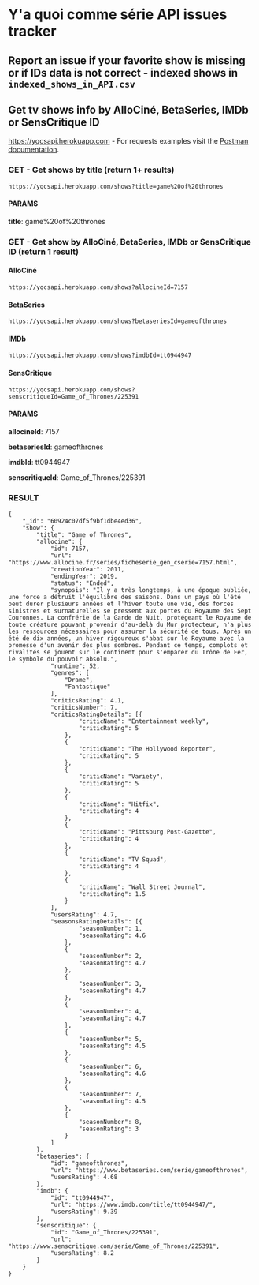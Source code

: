 # Y'a quoi comme série API issues tracker

## Report an issue if your favorite show is missing or if IDs data is not correct - indexed shows in `indexed_shows_in_API.csv`

## Get tv shows info by AlloCiné, BetaSeries, IMDb or SensCritique ID
https://yqcsapi.herokuapp.com - For requests examples visit the [Postman documentation](https://documenter.getpostman.com/view/10720213/TzRUB74j).

### GET - Get shows by title (return 1+ results)
```https://yqcsapi.herokuapp.com/shows?title=game%20of%20thrones```
#### PARAMS
**title**: game%20of%20thrones

### GET - Get show by AlloCiné, BetaSeries, IMDb or SensCritique ID (return 1 result)
#### AlloCiné
```https://yqcsapi.herokuapp.com/shows?allocineId=7157```
#### BetaSeries
```https://yqcsapi.herokuapp.com/shows?betaseriesId=gameofthrones```
#### IMDb
```https://yqcsapi.herokuapp.com/shows?imdbId=tt0944947```
#### SensCritique
```https://yqcsapi.herokuapp.com/shows?senscritiqueId=Game_of_Thrones/225391```
#### PARAMS
**allocineId**: 7157

**betaseriesId**: gameofthrones

**imdbId**: tt0944947

**senscritiqueId**: Game_of_Thrones/225391
### RESULT
```
{
    "_id": "60924c07df5f9bf1dbe4ed36",
    "show": {
        "title": "Game of Thrones",
        "allocine": {
            "id": 7157,
            "url": "https://www.allocine.fr/series/ficheserie_gen_cserie=7157.html",
            "creationYear": 2011,
            "endingYear": 2019,
            "status": "Ended",
            "synopsis": "Il y a très longtemps, à une époque oubliée, une force a détruit l'équilibre des saisons. Dans un pays où l'été peut durer plusieurs années et l'hiver toute une vie, des forces sinistres et surnaturelles se pressent aux portes du Royaume des Sept Couronnes. La confrérie de la Garde de Nuit, protégeant le Royaume de toute créature pouvant provenir d'au-delà du Mur protecteur, n'a plus les ressources nécessaires pour assurer la sécurité de tous. Après un été de dix années, un hiver rigoureux s'abat sur le Royaume avec la promesse d'un avenir des plus sombres. Pendant ce temps, complots et rivalités se jouent sur le continent pour s'emparer du Trône de Fer, le symbole du pouvoir absolu.",
            "runtime": 52,
            "genres": [
                "Drame",
                "Fantastique"
            ],
            "criticsRating": 4.1,
            "criticsNumber": 7,
            "criticsRatingDetails": [{
                    "criticName": "Entertainment weekly",
                    "criticRating": 5
                },
                {
                    "criticName": "The Hollywood Reporter",
                    "criticRating": 5
                },
                {
                    "criticName": "Variety",
                    "criticRating": 5
                },
                {
                    "criticName": "Hitfix",
                    "criticRating": 4
                },
                {
                    "criticName": "Pittsburg Post-Gazette",
                    "criticRating": 4
                },
                {
                    "criticName": "TV Squad",
                    "criticRating": 4
                },
                {
                    "criticName": "Wall Street Journal",
                    "criticRating": 1.5
                }
            ],
            "usersRating": 4.7,
            "seasonsRatingDetails": [{
                    "seasonNumber": 1,
                    "seasonRating": 4.6
                },
                {
                    "seasonNumber": 2,
                    "seasonRating": 4.7
                },
                {
                    "seasonNumber": 3,
                    "seasonRating": 4.7
                },
                {
                    "seasonNumber": 4,
                    "seasonRating": 4.7
                },
                {
                    "seasonNumber": 5,
                    "seasonRating": 4.5
                },
                {
                    "seasonNumber": 6,
                    "seasonRating": 4.6
                },
                {
                    "seasonNumber": 7,
                    "seasonRating": 4.5
                },
                {
                    "seasonNumber": 8,
                    "seasonRating": 3
                }
            ]
        },
        "betaseries": {
            "id": "gameofthrones",
            "url": "https://www.betaseries.com/serie/gameofthrones",
            "usersRating": 4.68
        },
        "imdb": {
            "id": "tt0944947",
            "url": "https://www.imdb.com/title/tt0944947/",
            "usersRating": 9.39
        },
        "senscritique": {
            "id": "Game_of_Thrones/225391",
            "url": "https://www.senscritique.com/serie/Game_of_Thrones/225391",
            "usersRating": 8.2
        }
    }
}
```